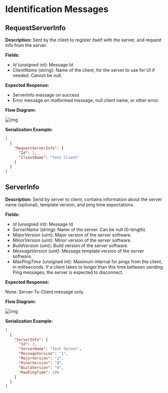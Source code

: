 # Identification Messages

## RequestServerInfo

**Description:** Sent by the client to register itself with the server, and request info from the server.

**Fields:**

* _Id_ \(unsigned int\): Message Id
* _ClientName_ \(string\): Name of the client, for the server to use for UI if needed. Cannot be null.

**Expected Response:**

* ServerInfo message on success
* Error message on malformed message, null client name, or other error.

**Flow Diagram:**

![img](requestserverinfo_diagram.svg)

**Serialization Example:**

```json
[
  {
    "RequestServerInfo": {
      "Id": 1,
      "ClientName": "Test Client"
    }
  }
]
```

## ServerInfo

**Description:** Send by server to client, contains information about the server name \(optional\), template version, and ping time expectations.

**Fields:**

* _Id_ \(unsigned int\): Message Id
* _ServerName_ \(string\): Name of the server. Can be null \(0-length\).
* _MajorVersion_ \(uint\): Major version of the server software.
* _MinorVersion_ \(uint\): Minor version of the server software.
* _BuildVersion_ \(uint\): Build version of the server software.
* _MessageVersion_ \(uint\): Message template version of the server software.
* _MaxPingTime_ \(unsigned int\): Maximum internal for pings from the client, in milliseconds. If a client takes to longer than this time between sending Ping messages, the server is expected to disconnect.

**Expected Response:**

None. Server-To-Client message only.

**Flow Diagram:**

![img](serverinfo_diagram.svg)

**Serialization Example:**

```json
[
  {
    "ServerInfo": {
      "Id": 1,
      "ServerName": "Test Server",
      "MessageVersion": "1",
      "MajorVersion": "1",
      "MinorVersion": "0",
      "BuildVersion": "0",
      "MaxPingTime": 100
    }
  }
]
```




